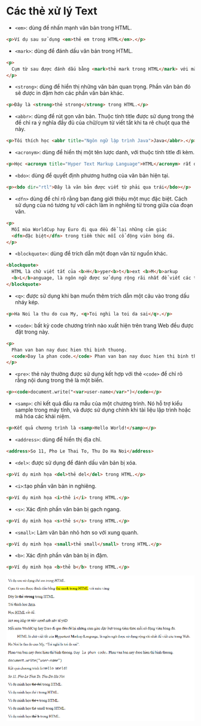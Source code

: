 # Các thẻ xử lý Text

- `<em>`: dùng để nhấn mạnh văn bản trong HTML.

```html
<p>Ví dụ sau sử dụng <em>thẻ em trong HTML</em>.</p>
```

- `<mark>`: dùng để đánh dấu văn bản trong HTML.

```html
<p>
  Cụm từ sau được đánh dấu bằng <mark>thẻ mark trong HTML</mark> với màu vàng
</p>
```

- `<strong>`: dùng để hiển thị những văn bản quan trọng. Phần văn bản đó sẽ được in đậm hơn các phần văn bản khác.

```html
<p>Đây là <strong>thẻ strong</strong> trong HTML.</p>
```

- `<abbr>`: dùng để rút gọn văn bản. Thuộc tính title được sử dụng trong thẻ để chỉ ra ý nghĩa đầy đủ của chữ/cụm từ viết tắt khi ta rê chuột qua thẻ này.

```html
<p>Tôi thích học <abbr title="Ngôn ngữ lập trình Java">Java</abbr>.</p>
```

- `<acronym>`: dùng để hiển thị một tên lược danh, với thuộc tính title đi kèm.

```html
<p>Học <acronym title="Hyper Text Markup Language">HTML</acronym> rất dễ.</p>
```

- `<bdo>`: dùng để quyết định phương hướng của văn bản hiện tại.

```html
<p><bdo dir="rtl">Đây là văn bản được viết từ phải qua trái</bdo></p>
```

- `<dfn>` dùng để chỉ rõ rằng bạn đang giới thiệu một mục đặc biệt. Cách sử dụng của nó tương tự với cách làm in nghiêng từ trong giữa của đoạn văn.

```html
<p>
  Mỗi mùa WorldCup hay Euro đi qua đều để lại những cảm giác
  <dfn>đặc biệt</dfn> trong tiềm thức mỗi cổ động viên bóng đá.
</p>
```

- `<blockquote>`: dùng để trích dẫn một đoạn văn từ nguồn khác.

```html
<blockquote>
  HTML là chữ viết tắt của <b>H</b>yper<b>t</b>ext <b>M</b>arkup
  <b>L</b>anguage, là ngôn ngữ được sử dụng rộng rãi nhất để viết các trang Web.
</blockquote>
```

- `<q>`: được sử dụng khi bạn muốn thêm trích dẫn một câu vào trong dấu nháy kép.

```html
<p>Ha Noi la thu do cua My, <q>Toi nghi la toi da sai</q>.</p>
```

- `<code>`: bất kỳ code chương trình nào xuất hiện trên trang Web đều được đặt trong này.

```html
<p>
  Phan van ban nay duoc hien thi binh thuong.
  <code>Day la phan code.</code> Phan van ban nay duoc hien thi binh thuong.
</p>
```

- `<pre>`: thẻ này thường được sử dụng kết hợp với thẻ `<code>` để chỉ rõ rằng nội dung trong thẻ là một biến.

```html
<p><code>document.write("<var>user-name</var>")</code></p>
```

- `<samp>`: chỉ kết quả đầu ra mẫu của một chương trình. Nó hỗ trợ kiểu sample trong máy tính, và được sử dụng chính khi tài liệu lập trình hoặc mã hóa các khái niệm.

```html
<p>Kết quả chương trình là <samp>Hello World!</samp></p>
```

- `<address>`: dùng để hiển thị địa chỉ.

```html
<address>So 11, Pho Le Thai To, Thu Do Ha Noi</address>
```

- `<del>`: được sử dụng để đánh dấu văn bản bị xóa.

```html
<p>Ví dụ minh họa <del>thẻ del</del> trong HTML.</p>
```

- `<i>`:tạo phần văn bản in nghiêng.

```html
<p>Ví dụ minh họa <i>thẻ i</i> trong HTML.</p>
```

- `<s>`: Xác định phần văn bản bị gạch ngang.

```html
<p>Ví dụ minh họa <s>thẻ s</s> trong HTML.</p>
```

- `<small>`: Làm văn bản nhỏ hơn so với xung quanh.

```html
<p>Ví dụ minh họa <small>thẻ small</small> trong HTML.</p>
```

- `<b>`: Xác định phần văn bản bị in đậm.

```html
<p>Ví dụ minh họa <b>thẻ b</b> trong HTML.</p>
```

<img src="./formatphrase.png" width="700" />
